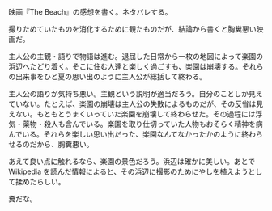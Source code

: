 映画『The Beach』の感想を書く。ネタバレする。

撮りためていたものを消化するために観たものだが、結論から書くと胸糞悪い映画だ。

主人公の主観・語りで物語は進む。退屈した日常から一枚の地図によって楽園の浜辺へたどり着く。そこに住む人達と楽しく過ごすも、楽園は崩壊する。それらの出来事をひと夏の思い出のように主人公が総括して終わる。

主人公の語りが気持ち悪い。主観という説明が適当だろう。自分のことしか見えていない。たとえば、楽園の崩壊は主人公の失敗によるものだが、その反省は見えない。もともとうまくいっていた楽園を崩壊して終わらせた。その過程には浮気・薬物・殺人も含んでいる。楽園を取り仕切っていた人物もおそらく精神を病んでいる。それらを楽しい思い出だった、楽園なんてなかったかのように終わらせるのだから、胸糞悪い。

あえて良い点に触れるなら、楽園の景色だろう。浜辺は確かに美しい。あとで Wikipedia を読んだ情報によると、その浜辺に撮影のためにやしを植えようとして揉めたらしい。

糞だな。
